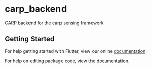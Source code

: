 # carp_backend

CARP backend for the carp sensing framework

## Getting Started

For help getting started with Flutter, view our online [documentation](https://flutter.io/).

For help on editing package code, view the [documentation](https://flutter.io/developing-packages/).
